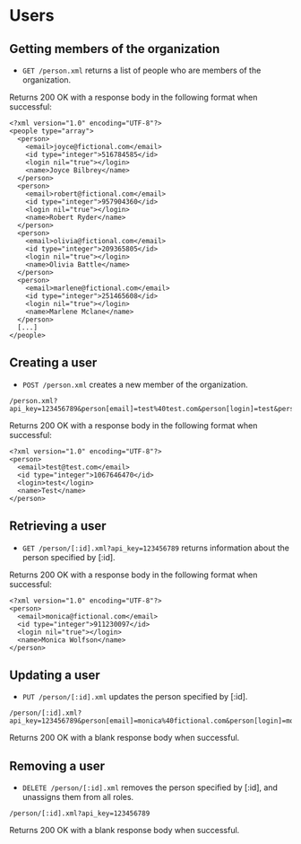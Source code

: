 Users
========


Getting members of the organization
----------

* `GET /person.xml` returns a list of people who are members of the organization.

Returns 200 OK with a response body in the following format when successful:

```
<?xml version="1.0" encoding="UTF-8"?>
<people type="array">
  <person>
    <email>joyce@fictional.com</email>
    <id type="integer">516784585</id>
    <login nil="true"></login>
    <name>Joyce Bilbrey</name>
  </person>
  <person>
    <email>robert@fictional.com</email>
    <id type="integer">957904360</id>
    <login nil="true"></login>
    <name>Robert Ryder</name>
  </person>
  <person>
    <email>olivia@fictional.com</email>
    <id type="integer">209365805</id>
    <login nil="true"></login>
    <name>Olivia Battle</name>
  </person>
  <person>
    <email>marlene@fictional.com</email>
    <id type="integer">251465608</id>
    <login nil="true"></login>
    <name>Marlene Mclane</name>
  </person>
  [...]
</people>
```

Creating a user
----------

* `POST /person.xml` creates a new member of the organization.

```
/person.xml?api_key=123456789&person[email]=test%40test.com&person[login]=test&person[name]=Test&person[password]=test&person[password_confirmation]=test
```

Returns 200 OK with a response body in the following format when successful:

```
<?xml version="1.0" encoding="UTF-8"?>
<person>
  <email>test@test.com</email>
  <id type="integer">1067646470</id>
  <login>test</login>
  <name>Test</name>
</person>
```

Retrieving a user
----------

* `GET /person/[:id].xml?api_key=123456789` returns information about the person specified by [:id].

Returns 200 OK with a response body in the following format when successful:

```
<?xml version="1.0" encoding="UTF-8"?>
<person>
  <email>monica@fictional.com</email>
  <id type="integer">911230097</id>
  <login nil="true"></login>
  <name>Monica Wolfson</name>
</person>
```

Updating a user
----------

* `PUT /person/[:id].xml` updates the person specified by [:id].

```
/person/[:id].xml?api_key=123456789&person[email]=monica%40fictional.com&person[login]=monica%40fictional.com&person[name]=Monica+Wolfson
```

Returns 200 OK with a blank response body when successful.


Removing a user
----------

* `DELETE /person/[:id].xml` removes the person specified by [:id], and unassigns them from all roles.

```
/person/[:id].xml?api_key=123456789
```

Returns 200 OK with a blank response body when successful.